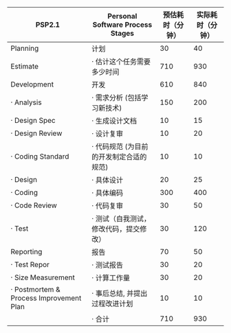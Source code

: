 | PSP2.1                                  | **Personal Software Process Stages**    | **预估耗时（分钟）** | 实际耗时（分钟） |
| --------------------------------------- | --------------------------------------- | -------------------- | ---------------- |
| Planning                                | 计划                                    |      30                |      40            |
| Estimate                                | · 估计这个任务需要多少时间              |       710               |          930        |
| Development                             | 开发                                    |         610             |         840         |
| · Analysis                              | · 需求分析 (包括学习新技术)             |        150              |         200         |
| · Design Spec                           | · 生成设计文档                          |         10             |           15       |
| · Design Review                         | · 设计复审                              |         10             |          20        |
| · Coding Standard                       | · 代码规范 (为目前的开发制定合适的规范) |          10            |         10         |
| · Design                                | · 具体设计                              |         20             |         25         |
| · Coding                                | · 具体编码                              |         300             |        400          |
| · Code Review                           | · 代码复审                              |         30             |         50         |
| · Test                                  | · 测试（自我测试，修改代码，提交修改）  |          30            |          120        |
| Reporting                               | 报告                                    |         70             |         50         |
| · Test Repor                            | · 测试报告                              |          30            |         20         |
| · Size Measurement                      | · 计算工作量                            |          30            |          20        |
| · Postmortem & Process Improvement Plan | · 事后总结, 并提出过程改进计划          |          10            |           10       |
|                                         | · 合计                                  |          710            |        930          |



